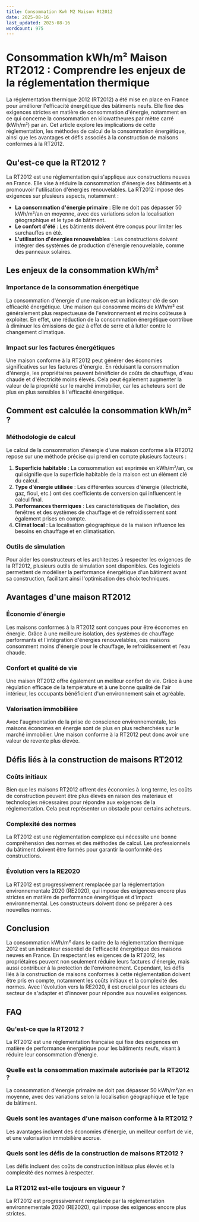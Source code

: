 ```yaml
---
title: Consommation Kwh M2 Maison Rt2012
date: 2025-08-16
last_updated: 2025-08-16
wordcount: 975
---
```


# Consommation kWh/m² Maison RT2012 : Comprendre les enjeux de la réglementation thermique

La réglementation thermique 2012 (RT2012) a été mise en place en France pour améliorer l'efficacité énergétique des bâtiments neufs. Elle fixe des exigences strictes en matière de consommation d'énergie, notamment en ce qui concerne la consommation en kilowattheures par mètre carré (kWh/m²) par an. Cet article explore les implications de cette réglementation, les méthodes de calcul de la consommation énergétique, ainsi que les avantages et défis associés à la construction de maisons conformes à la RT2012.

## Qu'est-ce que la RT2012 ?

La RT2012 est une réglementation qui s'applique aux constructions neuves en France. Elle vise à réduire la consommation d'énergie des bâtiments et à promouvoir l'utilisation d'énergies renouvelables. La RT2012 impose des exigences sur plusieurs aspects, notamment :

- **La consommation d'énergie primaire** : Elle ne doit pas dépasser 50 kWh/m²/an en moyenne, avec des variations selon la localisation géographique et le type de bâtiment.
- **Le confort d'été** : Les bâtiments doivent être conçus pour limiter les surchauffes en été.
- **L'utilisation d'énergies renouvelables** : Les constructions doivent intégrer des systèmes de production d'énergie renouvelable, comme des panneaux solaires.

## Les enjeux de la consommation kWh/m²

### Importance de la consommation énergétique

La consommation d'énergie d'une maison est un indicateur clé de son efficacité énergétique. Une maison qui consomme moins de kWh/m² est généralement plus respectueuse de l'environnement et moins coûteuse à exploiter. En effet, une réduction de la consommation énergétique contribue à diminuer les émissions de gaz à effet de serre et à lutter contre le changement climatique.

### Impact sur les factures énergétiques

Une maison conforme à la RT2012 peut générer des économies significatives sur les factures d'énergie. En réduisant la consommation d'énergie, les propriétaires peuvent bénéficier de coûts de chauffage, d'eau chaude et d'électricité moins élevés. Cela peut également augmenter la valeur de la propriété sur le marché immobilier, car les acheteurs sont de plus en plus sensibles à l'efficacité énergétique.

## Comment est calculée la consommation kWh/m² ?

### Méthodologie de calcul

Le calcul de la consommation d'énergie d'une maison conforme à la RT2012 repose sur une méthode précise qui prend en compte plusieurs facteurs :

1. **Superficie habitable** : La consommation est exprimée en kWh/m²/an, ce qui signifie que la superficie habitable de la maison est un élément clé du calcul.
2. **Type d'énergie utilisée** : Les différentes sources d'énergie (électricité, gaz, fioul, etc.) ont des coefficients de conversion qui influencent le calcul final.
3. **Performances thermiques** : Les caractéristiques de l'isolation, des fenêtres et des systèmes de chauffage et de refroidissement sont également prises en compte.
4. **Climat local** : La localisation géographique de la maison influence les besoins en chauffage et en climatisation.

### Outils de simulation

Pour aider les constructeurs et les architectes à respecter les exigences de la RT2012, plusieurs outils de simulation sont disponibles. Ces logiciels permettent de modéliser la performance énergétique d'un bâtiment avant sa construction, facilitant ainsi l'optimisation des choix techniques.

## Avantages d'une maison RT2012

### Économie d'énergie

Les maisons conformes à la RT2012 sont conçues pour être économes en énergie. Grâce à une meilleure isolation, des systèmes de chauffage performants et l'intégration d'énergies renouvelables, ces maisons consomment moins d'énergie pour le chauffage, le refroidissement et l'eau chaude.

### Confort et qualité de vie

Une maison RT2012 offre également un meilleur confort de vie. Grâce à une régulation efficace de la température et à une bonne qualité de l'air intérieur, les occupants bénéficient d'un environnement sain et agréable.

### Valorisation immobilière

Avec l'augmentation de la prise de conscience environnementale, les maisons économes en énergie sont de plus en plus recherchées sur le marché immobilier. Une maison conforme à la RT2012 peut donc avoir une valeur de revente plus élevée.

## Défis liés à la construction de maisons RT2012

### Coûts initiaux

Bien que les maisons RT2012 offrent des économies à long terme, les coûts de construction peuvent être plus élevés en raison des matériaux et technologies nécessaires pour répondre aux exigences de la réglementation. Cela peut représenter un obstacle pour certains acheteurs.

### Complexité des normes

La RT2012 est une réglementation complexe qui nécessite une bonne compréhension des normes et des méthodes de calcul. Les professionnels du bâtiment doivent être formés pour garantir la conformité des constructions.

### Évolution vers la RE2020

La RT2012 est progressivement remplacée par la réglementation environnementale 2020 (RE2020), qui impose des exigences encore plus strictes en matière de performance énergétique et d'impact environnemental. Les constructeurs doivent donc se préparer à ces nouvelles normes.

## Conclusion

La consommation kWh/m² dans le cadre de la réglementation thermique 2012 est un indicateur essentiel de l'efficacité énergétique des maisons neuves en France. En respectant les exigences de la RT2012, les propriétaires peuvent non seulement réduire leurs factures d'énergie, mais aussi contribuer à la protection de l'environnement. Cependant, les défis liés à la construction de maisons conformes à cette réglementation doivent être pris en compte, notamment les coûts initiaux et la complexité des normes. Avec l'évolution vers la RE2020, il est crucial pour les acteurs du secteur de s'adapter et d'innover pour répondre aux nouvelles exigences.

## FAQ

### Qu'est-ce que la RT2012 ?

La RT2012 est une réglementation française qui fixe des exigences en matière de performance énergétique pour les bâtiments neufs, visant à réduire leur consommation d'énergie.

### Quelle est la consommation maximale autorisée par la RT2012 ?

La consommation d'énergie primaire ne doit pas dépasser 50 kWh/m²/an en moyenne, avec des variations selon la localisation géographique et le type de bâtiment.

### Quels sont les avantages d'une maison conforme à la RT2012 ?

Les avantages incluent des économies d'énergie, un meilleur confort de vie, et une valorisation immobilière accrue.

### Quels sont les défis de la construction de maisons RT2012 ?

Les défis incluent des coûts de construction initiaux plus élevés et la complexité des normes à respecter.

### La RT2012 est-elle toujours en vigueur ?

La RT2012 est progressivement remplacée par la réglementation environnementale 2020 (RE2020), qui impose des exigences encore plus strictes.